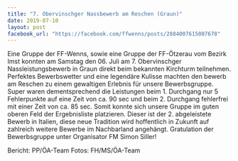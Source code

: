 ```yaml
---
title: "7. Obervinschger Nassbewerb am Reschen (Graun)"
date: 2019-07-10
layout: post
facebook_url: "https://facebook.com/ffwenns/posts/2884007615007678"
---
```


Eine Gruppe der FF-Wenns, sowie eine Gruppe der FF-Ötzerau vom Bezirk Imst konnten am Samstag den 06. Juli am 7. Obervinschger Nassleistungsbewerb in Graun direkt beim bekannten Kirchturm teilnehmen.
Perfektes Bewerbswetter und eine legendäre Kulisse machten den bewerb am Reschen zu einem gewaltigen Erlebnis für unsere Bewerbsgruppe. Super waren dementsprechend die Leistungen beim 1. Durchgang nur 5 Fehlerpunkte auf eine Zeit von ca. 90 sec und beim 2. Durchgang fehlerfrei mit einer Zeit von ca. 85 sec. 
Somit konnte sich unsere Gruppe im guten oberen Feld der Ergebnisliste platzieren.
Dieser ist der 2. abgeleistete Bewerb in Italien, diese neue Tradition wird hoffentlich in Zukunft auf zahlreich weitere Bewerbe im Nachbarland angehängt.
Gratulation der Bewerbsgruppe unter Organisator FM Simon Siller! 
 

Bericht: PP/ÖA-Team
Fotos: FH/MS/ÖA-Team